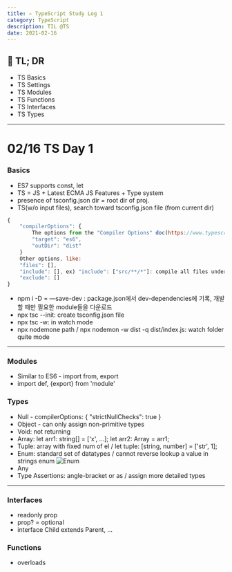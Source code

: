 ```yaml
---
title: ✍️ TypeScript Study Log 1
category: TypeScript
description: TIL @TS
date: 2021-02-16
---
```


## 🤦 TL; DR

- TS Basics
- TS Settings
- TS Modules
- TS Functions
- TS Interfaces
- TS Types

---

# 02/16 TS Day 1

### Basics

- ES7 supports const, let
- TS = JS + Latest ECMA JS Features + Type system
- presence of tsconfig.json dir = root dir of proj.
- TS(w/o input files), search toward tsconfig.json file (from current dir)

```jsx
{
    "compilerOptions": {
        The options from the "Compiler Options" doc(https://www.typescriptlang.org/docs/handbook/compiler-options.html), like:
        "target": "es6",
        "outDir": "dist"
    }
    Other options, like:
    "files": [],
    "include": [], ex) "include": ["src/**/*"]: compile all files under src folder
    "exclude": []
}
```

- npm i -D = —save-dev : package.json에서 dev-dependencies에 기록, 개발할 때만 필요한 module들을 다운로드
- npx tsc --init: create tsconfig.json file
- npx tsc -w: in watch mode
- npx nodemone path / npx nodemon -w dist -q dist/index.js: watch folder quite mode

---

### Modules

- Similar to ES6 - import from, export
- import def, {export} from 'module'

### Types

- Null - compilerOptions: { "strictNullChecks": true }
- Object - can only assign non-primitive types
- Void: not returning
- Array: let arr1: string[] = ['x', ...]; let arr2: Array<string> = arr1;
- Tuple: array with fixed num of el / let tuple: [string, number] = ['str', 1];
- Enum: standard set of datatypes / cannot reverse lookup a value in strings enum
  ![Enum](enum.png)
- Any
- Type Assertions: angle-bracket or as / assign more detailed types

---

### Interfaces

- readonly prop
- prop? = optional
- interface Child extends Parent, ...

### Functions

- overloads
